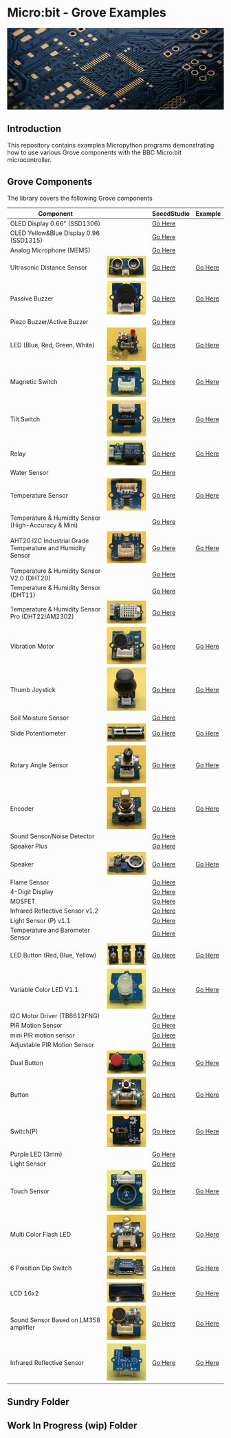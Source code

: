 # Micro:bit - Grove Examples

![Splash](splash.png)

## Introduction

This repository contains examplea Micropython programs demonstrating how to use various Grove components with the BBC Micro:bit microcontroller.

## Grove Components

The library covers the following Grove components

| Component                                                  |                                                                   | SeeedStudio                                                                                                         | Example  |
| ---------------------------------------------------------- | ----------------------------------------------------------------- | ------------------------------------------------------------------------------------------------------------------- | -------- |
| OLED Display 0.66" (SSD1306)                               |                                                                   | [Go Here](https://www.seeedstudio.com/Grove-OLED-Display-0-66-SSD1306-v1-0-p-5096.html)                             |          |
| OLED Yellow&Blue Display 0.96 (SSD1315)                    |                                                                   | [Go Here](https://www.seeedstudio.com/Grove-OLED-Yellow-Blue-Display-0-96-SSD1315-V1-0-p-5010.html)                 |          | 
| Analog Microphone (MEMS)                                   |                                                                   | [Go Here](https://www.seeedstudio.com/Grove-Analog-Microphone-p-4593.html)                                          |          |
| Ultrasonic Distance Sensor                                 | ![Ultrasoncic Distance Sensor](img/ultrasonic-distance-sensor.png)| [Go Here](https://www.seeedstudio.com/Grove-Ultrasonic-Distance-Sensor.html)                                        | [Go Here](src/ultrasonic-distance-sensor.png) |
| Passive Buzzer                                             | ![Passive Buzzer](img/passive-buzzer.png)                         | [Go Here](https://www.seeedstudio.com/Grove-Passive-Buzzer-p-4525.html)                                             | [Go Here](src/passive-buzzer.py)              |
| Piezo Buzzer/Active Buzzer                                 |                                                                   | [Go Here](https://www.seeedstudio.com/Grove-Buzzer.html)                                                            |          |
| LED (Blue, Red, Green, White)                              | ![LED](img/led.png)                                               | [Go Here](https://www.seeedstudio.com/Grove-LED-Pack-p-4364.html)                                                   | [Go Here](src/led.py)                         |
| Magnetic Switch                                            | ![Magnetic Switch](img/magnetic-switch.png)                       | [Go Here](https://www.seeedstudio.com/Grove-Magnetic-Switch.html)                                                   | [Go Here](src/magnetic-switch.py)             |
| Tilt Switch                                                | ![Tilt Switch](img/tilt-switch.png)                               | [Go Here](https://www.seeedstudio.com/Grove-Tilt-Switch.html)                                                       | [Go Here](src/tilt-switch.py)                 |
| Relay                                                      | ![Relay](img/relay.png)                                           | [Go Here](https://www.seeedstudio.com/Grove-Relay.html)                                                             | [Go Here](src/relay.py)                       |
| Water Sensor                                               |                                                                   | [Go Here](https://www.seeedstudio.com/Grove-Water-Sensor.html)                                                      |          | 
| Temperature Sensor                                         | ![Temp Sensor](img/temp-sensor.png)                               | [Go Here](https://www.seeedstudio.com/Grove-Temperature-Sensor.html)                                                | [Go Here](src/temp-sensor.py)                 |
| Temperature & Humidity Sensor (High-Accuracy & Mini)       |                                                                   | [Go Here](https://www.seeedstudio.com/Grove-Temperature-Humidity-Sensor-High-Accuracy-Mini.html)                    |          |
| AHT20 I2C Industrial Grade Temperature and Humidity Sensor | ![AHT20](img/aht20.png)                                           | [Go Here](https://www.seeedstudio.com/Grove-AHT20-I2C-Industrial-grade-temperature-and-humidity-sensor-p-4497.html) | [Go Here](src/aht.py)                         |
| Temperature & Humidity Sensor V2.0 (DHT20)                 |                                                                   | [Go Here](https://www.seeedstudio.com/Grove-Temperature-Humidity-Sensor-V2-0-DHT20-p-4967.html)                     |          |
| Temperature & Humidity Sensor (DHT11)                      |                                                                   | [Go Here](https://www.seeedstudio.com/Grove-Temperature-Humidity-Sensor-DHT11.html)                                 |          |
| Temperature & Humidity Sensor Pro (DHT22/AM2302)           | ![Temp & Hum Sensor Pro](img/tem-hum-sensor-pro.png)              | [Go Here](https://www.seeedstudio.com/Grove-Temperature-Humidity-Sensor-Pro-AM2302-DHT22.html)                      |          |
| Vibration Motor                                            | ![Vibration Motor](img/vibration-motor.png)                       | [Go Here](https://www.seeedstudio.com/Grove-Vibration-Motor.html)                                                   | [Go Here](src/vibration-motor.py)             |
| Thumb Joystick                                             | ![Thumb Joystick](img/thumb-joystick.png)                         | [Go Here](https://www.seeedstudio.com/Grove-Thumb-Joystick.html)                                                    | [Go Here](src/thumb-joystick.py)              |
| Soil Moisture Sensor                                       |                                                                   | [Go Here](https://www.seeedstudio.com/Grove-Moisture-Sensor.html)                                                   |          |
| Slide Potentiometer                                        | ![Slide Potentiometer](img/sliding-potentiometer.png)             | [Go Here](https://www.seeedstudio.com/Grove-Slide-Potentiometer.html)                                               | [Go Here](src/sliding_potentiometer.py)       |
| Rotary Angle Sensor                                        | ![Rotary Angle Sensor](img/rotary-angle-sensor.png)               | [Go Here](https://www.seeedstudio.com/Grove-Rotary-Angle-Sensor-P.html)                                             | [Go Here](src/rotary-angle-sensor.py)         |
| Encoder                                                    | ![Encoder](img/encoder.png)                                       | [Go Here](https://www.seeedstudio.com/Grove-Encoder.html)                                                           | [Go Here](src/encoder.py)             
| Sound Sensor/Noise Detector                                |                                                                   | [Go Here](https://www.seeedstudio.com/Grove-Loudness-Sensor.html)                                                   |          |
| Speaker Plus                                               |                                                                   | [Go Here](https://www.seeedstudio.com/Grove-Speaker-Plus-p-4592.html)                                               |          |
| Speaker                                                    | ![Speaker](img/speaker.png)                                       | [Go Here](https://www.seeedstudio.com/Grove-Speaker-p-1445.html)                                                    | [Go Here](src/speaker.py)                     |
| Flame Sensor                                               |                                                                   | [Go Here](https://www.seeedstudio.com/Grove-Flame-Sensor.html)                                                      |          |
| 4-Digit Display                                            |                                                                   | [Go Here](https://www.seeedstudio.com/Grove-4-Digit-Display.html)                                                   |          |
| MOSFET                                                     |                                                                   | [Go Here](https://www.seeedstudio.com/Grove-MOSFET.html)                                                            |          |
| Infrared Reflective Sensor v1.2                            |                                                                   | [Go Here](https://www.seeedstudio.com/Grove-Infrared-Reflective-Sensor-v1-2.html)                                   |          |
| Light Sensor (P) v1.1                                      |                                                                   | [Go Here](https://www.seeedstudio.com/Grove-Light-Sensor-P-v1-1.html)                                               |          |
| Temperature and Barometer Sensor                           |                                                                   | [Go Here](https://www.seeedstudio.com/Grove-Barometer-Sensor-BMP280.html)                                           |          |
| LED Button (Red, Blue, Yellow)                             | ![LED Button](img/led-button.png)                                 | [Go Here](https://www.seeedstudio.com/Grove-Red-LED-Button.html)                                                    | [Go Here](src/dual-button.py)                 |
| Variable Color LED V1.1                                    | ![Variable Color LED](img/variable-color-led.png)                 | [Go Here](https://www.seeedstudio.com/Grove-Variable-Color-LED-V1-1.html)                                           | [Go Here](src/variable-color-led.py)          |
| I2C Motor Driver (TB6612FNG)                               |                                                                   | [Go Here](https://www.seeedstudio.com/Grove-I2C-Motor-Driver-TB6612FNG-p-3220.html)                                 |          |
| PIR Motion Sensor                                          |                                                                   | [Go Here](https://www.seeedstudio.com/Grove-PIR-Motion-Sensor.html)                                                 |          |
| mini PIR motion sensor                                     |                                                                   | [Go Here](https://www.seeedstudio.com/Grove-mini-PIR-motion-sensor-p-2930.html)                                     |          |
| Adjustable PIR Motion Sensor                               |                                                                   | [Go Here](https://www.seeedstudio.com/Grove-Adjustable-PIR-Motion-Sensor.html)                                      |          |
| Dual Button                                                | ![Dual Button](img/dual-button.png)                               | [Go Here](https://www.seeedstudio.com/Grove-Dual-Button-p-4529.html)                                                | [Go Here](src/dual-button.py)                 |
| Button                                                     | ![Button](img/button.png)                                         | [Go Here](https://www.seeedstudio.com/buttons-c-928/Grove-Button.html)                                              | [Go Here](src/button.py)                      |
| Switch(P)                                                  | ![Switch-P](img/switch-p.png)                                     | [Go Here](https://www.seeedstudio.com/Grove-Switch-P.html)                                                          | [Go Here](src/switch-p.py)                    |
| Purple LED (3mm)                                           |                                                                   | [Go Here](https://www.seeedstudio.com/Grove-Purple-LED-3mm.html)                                                    |          |
| Light Sensor                                               |                                                                   | [Go Here](https://www.seeedstudio.com/Grove-Light-Sensor-p-746.html)                                                |          |
| Touch Sensor                                               | ![Touch Sensor](img/touch.png)                                    | [Go Here](https://www.seeedstudio.com/Grove-Touch-Sensor.html)                                                      | [Go Here](src/touch.py)                       |
| Multi Color Flash LED                                      | ![Multi Color Flash LED](img/multi-color-flash-led.png)           | [Go Here](https://www.seeedstudio.com/Grove-Multi-Color-Flash-LED-5mm.html)                                         | [Go Here](src/led.py)                         |
| 6 Poisition Dip Switch                                     | ![6 Position Dip Switch](img/6-position-dip-switch.png)           | [Go Here](https://www.seeedstudio.com/Grove-6-Position-DIP-Switch.html)                                             | [Go Here](src/6-position-dip-switch.py)       |
| LCD 16x2                                                   | ![LCD](img/lcd16x2.png)                                           | [Go Here](https://wiki.seeedstudio.com/Grove-16x2_LCD_Series/)                                                      | [Go Here](src/lcd16x2.py)                     | 
| Sound Sensor Based on LM358 amplifier                      | ![Sound Sendor](img/sound.png)                                    | [Go Here](https://www.seeedstudio.com/Grove-Sound-Sensor-Based-on-LM358-amplifier-Arduino-Compatible.html)          | [Go Here](src/sound-sensor.py)                |
| Infrared Reflective Sensor                                 | ![Infrared Reflective](img/infrared-reflective-sensor.png)        | [Go Here](https://wiki.seeedstudio.com/Grove-Infrared_Reflective_Sensor/)                                           | [Go Here](src/InfraredReflectiveSensor)       |
 
## Sundry Folder

## Work In Progress (wip) Folder

